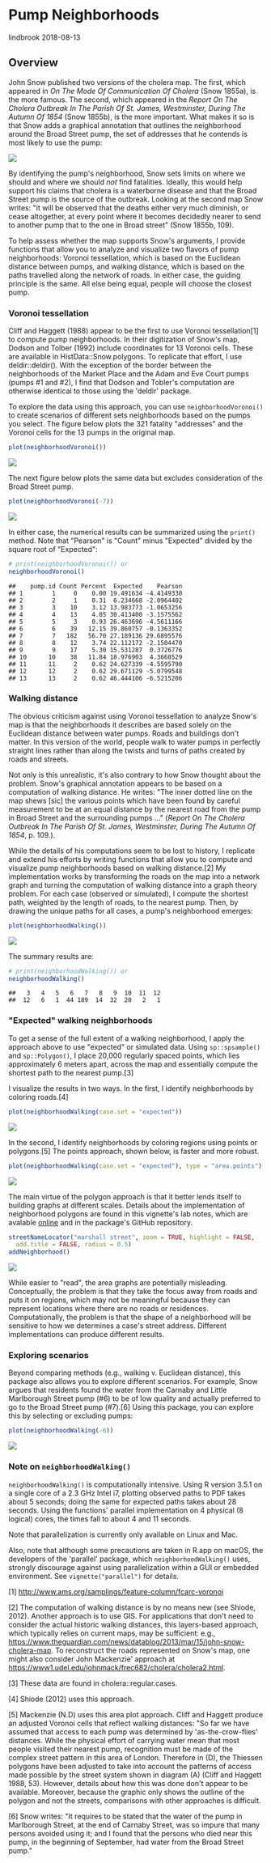 Pump Neighborhoods
================
lindbrook
2018-08-13

Overview
--------

John Snow published two versions of the cholera map. The first, which appeared in *On The Mode Of Communication Of Cholera* (Snow 1855a), is the more famous. The second, which appeared in the *Report On The Cholera Outbreak In The Parish Of St. James, Westminster, During The Autumn Of 1854* (Snow 1855b), is the more important. What makes it so is that Snow adds a graphical annotation that outlines the neighborhood around the Broad Street pump, the set of addresses that he contends is most likely to use the pump:

![](fig12-6.png)

By identifying the pump's neighborhood, Snow sets limits on where we should and where we should *not* find fatalities. Ideally, this would help support his claims that cholera is a waterborne disease and that the Broad Street pump is the source of the outbreak. Looking at the second map Snow writes: "it will be observed that the deaths either very much diminish, or cease altogether, at every point where it becomes decidedly nearer to send to another pump that to the one in Broad street" (Snow 1855b, 109).

To help assess whether the map supports Snow's arguments, I provide functions that allow you to analyze and visualize two flavors of pump neighborhoods: Voronoi tessellation, which is based on the Euclidean distance between pumps, and walking distance, which is based on the paths travelled along the network of roads. In either case, the guiding principle is the same. All else being equal, people will choose the closest pump.

### Voronoi tessellation

Cliff and Haggett (1988) appear to be the first to use Voronoi tessellation[1] to compute pump neighborhoods. In their digitization of Snow's map, Dodson and Tolber (1992) include coordinates for 13 Voronoi cells. These are available in HistData::Snow.polygons. To replicate that effort, I use deldir::deldir(). With the exception of the border between the neighborhoods of the Market Place and the Adam and Eve Court pumps (pumps \#1 and \#2), I find that Dodson and Tobler's computation are otherwise identical to those using the 'deldir' package.

To explore the data using this approach, you can use `neighborhoodVoronoi()` to create scenarios of different sets neighborhoods based on the pumps you select. The figure below plots the 321 fatality "addresses" and the Voronoi cells for the 13 pumps in the original map.

``` r
plot(neighborhoodVoronoi())
```

<img src="pump.neighborhoods_files/figure-markdown_github/unnamed-chunk-2-1.png" style="display: block; margin: auto;" />

The next figure below plots the same data but excludes consideration of the Broad Street pump.

``` r
plot(neighborhoodVoronoi(-7))
```

<img src="pump.neighborhoods_files/figure-markdown_github/unnamed-chunk-3-1.png" style="display: block; margin: auto;" />

In either case, the numerical results can be summarized using the `print()` method. Note that "Pearson" is "Count" minus "Expected" divided by the square root of "Expected":

``` r
# print(neighborhoodVoronoi()) or
neighborhoodVoronoi()
```

    ##    pump.id Count Percent  Expected    Pearson
    ## 1        1     0    0.00 19.491634 -4.4149330
    ## 2        2     1    0.31  6.234668 -2.0964402
    ## 3        3    10    3.12 13.983773 -1.0653256
    ## 4        4    13    4.05 30.413400 -3.1575562
    ## 5        5     3    0.93 26.463696 -4.5611166
    ## 6        6    39   12.15 39.860757 -0.1363352
    ## 7        7   182   56.70 27.189136 29.6895576
    ## 8        8    12    3.74 22.112172 -2.1504470
    ## 9        9    17    5.30 15.531287  0.3726776
    ## 10      10    38   11.84 18.976903  4.3668529
    ## 11      11     2    0.62 24.627339 -4.5595790
    ## 12      12     2    0.62 29.671129 -5.0799548
    ## 13      13     2    0.62 46.444106 -6.5215206

### Walking distance

The obvious criticism against using Voronoi tessellation to analyze Snow's map is that the neighborhoods it describes are based solely on the Euclidean distance between water pumps. Roads and buildings don't matter. In this version of the world, people walk to water pumps in perfectly straight lines rather than along the twists and turns of paths created by roads and streets.

Not only is this unrealistic, it's also contrary to how Snow thought about the problem. Snow's graphical annotation appears to be based on a computation of walking distance. He writes: "The inner dotted line on the map shews \[sic\] the various points which have been found by careful measurement to be at an equal distance by the nearest road from the pump in Broad Street and the surrounding pumps ..." (*Report On The Cholera Outbreak In The Parish Of St. James, Westminster, During The Autumn Of 1854*, p. 109.).

While the details of his computations seem to be lost to history, I replicate and extend his efforts by writing functions that allow you to compute and visualize pump neighborhoods based on walking distance.[2] My implementation works by transforming the roads on the map into a network graph and turning the computation of walking distance into a graph theory problem. For each case (observed or simulated), I compute the shortest path, weighted by the length of roads, to the nearest pump. Then, by drawing the unique paths for all cases, a pump's neighborhood emerges:

``` r
plot(neighborhoodWalking())
```

<img src="pump.neighborhoods_files/figure-markdown_github/unnamed-chunk-5-1.png" style="display: block; margin: auto;" />

The summary results are:

``` r
# print(neighborhoodWalking()) or
neighborhoodWalking()
```

    ##   3   4   5   6   7   8   9  10  11  12 
    ##  12   6   1  44 189  14  32  20   2   1

### "Expected" walking neighborhoods

To get a sense of the full extent of a walking neighborhood, I apply the approach above to use "expected" or simulated data. Using `sp::spsample()` and `sp::Polygon()`, I place 20,000 regularly spaced points, which lies approximately 6 meters apart, across the map and essentially compute the shortest path to the nearest pump.[3]

I visualize the results in two ways. In the first, I identify neighborhoods by coloring roads.[4]

``` r
plot(neighborhoodWalking(case.set = "expected"))
```

<img src="pump.neighborhoods_files/figure-markdown_github/unnamed-chunk-7-1.png" style="display: block; margin: auto;" />

In the second, I identify neighborhoods by coloring regions using points or polygons.[5] The points approach, shown below, is faster and more robust.

``` r
plot(neighborhoodWalking(case.set = "expected"), type = "area.points")
```

<img src="pump.neighborhoods_files/figure-markdown_github/unnamed-chunk-8-1.png" style="display: block; margin: auto;" />

The main virtue of the polygon approach is that it better lends itself to building graphs at different scales. Details about the implementation of neighborhood polygons are found in this vignette's lab notes, which are avalable [online](https://github.com/lindbrook/cholera/blob/master/docs/pump.neighborhoods.notes.md) and in the package's GitHub repository.

``` r
streetNameLocator("marshall street", zoom = TRUE, highlight = FALSE,
  add.title = FALSE, radius = 0.5)
addNeighborhood()
```

<img src="pump.neighborhoods_files/figure-markdown_github/unnamed-chunk-9-1.png" style="display: block; margin: auto;" />

While easier to "read", the area graphs are potentially misleading. Conceptually, the problem is that they take the focus away from roads and puts it on regions, which may not be meaningful because they can represent locations where there are no roads or residences. Computationally, the problem is that the shape of a neighborhood will be sensitive to how we determines a case's street address. Different implementations can produce different results.

### Exploring scenarios

Beyond comparing methods (e.g., walking v. Euclidean distance), this package also allows you to explore different scenarios. For example, Snow argues that residents found the water from the Carnaby and Little Marlborough Street pump (\#6) to be of low quality and actually preferred to go to the Broad Street pump (\#7).[6] Using this package, you can explore this by selecting or excluding pumps:

``` r
plot(neighborhoodWalking(-6))
```

<img src="pump.neighborhoods_files/figure-markdown_github/unnamed-chunk-10-1.png" style="display: block; margin: auto;" />

### Note on `neighborhoodWalking()`

`neighborhoodWalking()` is computationally intensive. Using R version 3.5.1 on a single core of a 2.3 GHz Intel i7, plotting observed paths to PDF takes about 5 seconds; doing the same for expected paths takes about 28 seconds. Using the functions' parallel implementation on 4 physical (8 logical) cores, the times fall to about 4 and 11 seconds.

Note that parallelization is currently only available on Linux and Mac.

Also, note that although some precautions are taken in R.app on macOS, the developers of the 'parallel' package, which `neighborhoodWalking()` uses, strongly discourage against using parallelization within a GUI or embedded environment. See `vignette("parallel")` for details.

[1] <http://www.ams.org/samplings/feature-column/fcarc-voronoi>

[2] The computation of walking distance is by no means new (see Shiode, 2012). Another approach is to use GIS. For applications that don't need to consider the actual historic walking distances, this layers-based approach, which typically relies on current maps, may be sufficient: e.g., <https://www.theguardian.com/news/datablog/2013/mar/15/john-snow-cholera-map>. To reconstruct the roads represented on Snow's map, one might also consider John Mackenzie' approach at <https://www1.udel.edu/johnmack/frec682/cholera/cholera2.html>.

[3] These data are found in cholera::regular.cases.

[4] Shiode (2012) uses this approach.

[5] Mackenzie (N.D) uses this area plot approach. Cliff and Haggett produce an adjusted Voronoi cells that reflect walking distances: "So far we have assumed that access to each pump was determined by 'as-the-crow-flies' distances. While the physical effort of carrying water mean that most people visited their nearest pump, recognition must be made of the complex street pattern in this area of London. Therefore in (D), the Thiessen polygons have been adjusted to take into account the patterns of access made possible by the street system shown in diagram (A) (Cliff and Haggett 1988, 53). However, details about how this was done don't appear to be available. Moreover, because the graphic only shows the outline of the polygon and not the streets, comparisons with other approaches is difficult.

[6] Snow writes: "It requires to be stated that the water of the pump in Marlborough Street, at the end of Carnaby Street, was so impure that many persons avoided using it; and I found that the persons who died near this pump, in the beginning of September, had water from the Broad Street pump."
